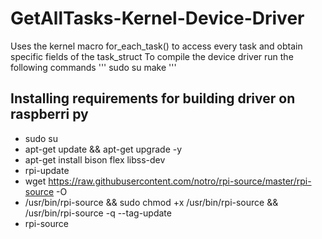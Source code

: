 # GetAllTasks-Kernel-Device-Driver
Uses the kernel macro for_each_task() to access every task and obtain specific fields of the task_struct
To compile the device driver run the following commands
'''
sudo su
make
'''

## Installing requirements for building driver on raspberri py

- sudo su
- apt-get update && apt-get upgrade -y
- apt-get install bison flex libss-dev
- rpi-update
- wget https://raw.githubusercontent.com/notro/rpi-source/master/rpi-source -O
- /usr/bin/rpi-source && sudo chmod +x /usr/bin/rpi-source && /usr/bin/rpi-source -q --tag-update
- rpi-source
